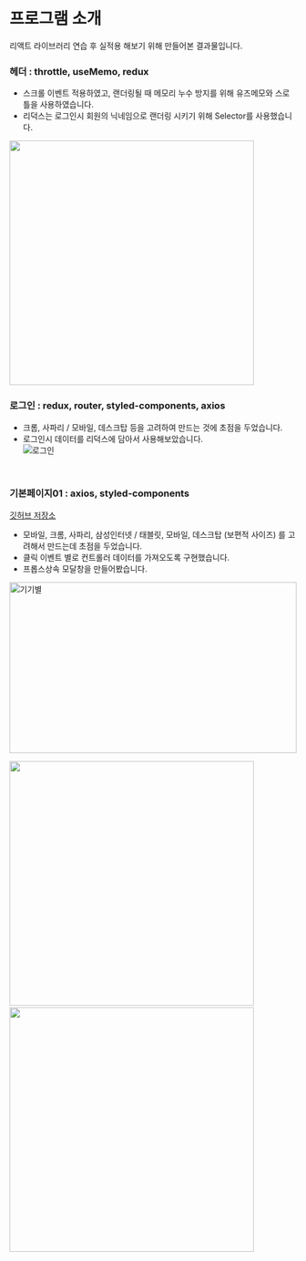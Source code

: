 # 프로그램 소개
리액트 라이브러리 연습 후 실적용 해보기 위해 만들어본 결과물입니다. <br>
### 헤더 : throttle, useMemo, redux
- 스크롤 이벤트 적용하였고, 랜더링될 때 메모리 누수 방지를 위해 유즈메모와 스로틀을 사용하였습니다.<br>
- 리덕스는 로그인시 회원의 닉네임으로 랜더링 시키기 위해 Selector를 사용했습니다.<br>
<img src="https://user-images.githubusercontent.com/86910922/146677956-7f94ff3c-84fe-4201-adb9-12e29f3bceec.gif" width="429px" height="429px">


### 로그인 : redux, router, styled-components, axios
- 크롬, 사파리 / 모바일, 데스크탑 등을 고려하여 만드는 것에 초점을 두었습니다.<br>
- 로그인시 데이터를 리덕스에 담아서 사용해보았습니다.<br>
![로그인](https://user-images.githubusercontent.com/86910922/146677171-a14c9704-d1ef-4f9b-b028-3626a3724c31.gif)
<br> 

### 기본페이지01 : axios, styled-components
[깃허브 저장소](https://github.com/ParkTaeYonggg/React_basic/tree/master/src/menu)

- 모바일, 크롬, 사파리, 삼성인터넷 / 태블릿, 모바일, 데스크탑 (보편적 사이즈) 를 고려해서 만드는데 초점을 두었습니다.
- 클릭 이벤트 별로 컨트롤러 데이터를 가져오도록 구현했습니다.
- 프롭스상속 모달창을 만들어봤습니다.
<img width="100%" height="300px" alt="기기별" src="https://user-images.githubusercontent.com/86910922/146679543-cdde886a-c45f-48da-b3eb-1b51bf8855ab.png">
<br>

<img src="https://user-images.githubusercontent.com/86910922/146680133-ea725f6f-7049-4886-a01c-ec051d2bd8a2.gif" width="429px" height="429px">&nbsp;&nbsp;<img src="https://user-images.githubusercontent.com/86910922/146680138-79e33fb9-22f3-4374-b28e-29569b637fd8.gif" width="429px" height="429px">
